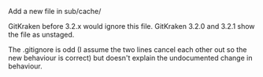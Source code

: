 Add a new file in sub/cache/

GitKraken before 3.2.x would ignore this file. GitKraken 3.2.0 and 3.2.1 show the file as unstaged.

The .gitignore is odd (I assume the two lines cancel each other out so the new behaviour is correct) but doesn't explain the undocumented change in behaviour.
